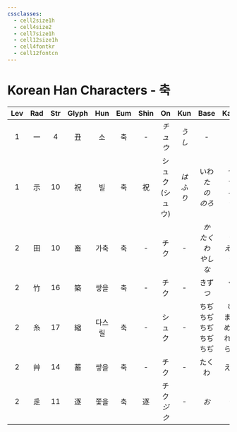 ```yaml
---
cssclasses:
  - cell2size1h
  - cell4size2
  - cell7size1h
  - cell12size1h
  - cell4fontkr
  - cell12fontcn
---
```


# Korean Han Characters - 축

| Lev | Rad | Str | Glyph | Hun | Eum | Shin |      On      |  Kun  |            Base            |           Kana            | Simp |     Man      | Can  | Viet |
| :-: | :-: | :-: | :---: | :-: | :-: | :--: | :----------: | :---: | :------------------------: | :-----------------------: | :--: | :----------: | :--: | :--: |
|  1  |  一  |  4  |   丑   |  소  |  축  |  -   |    *チュウ*     | *うし*  |             -              |             -             |  -   |     chǒu     | cau2 | sửu  |
|  1  |  示  | 10  |   祝   |  빌  |  축  |  祝   | シュク<br>(シュウ) | *はふり* |    いわ<br>*た<br>の<br>のろ*    |    う<br>*つ<br>る<br>う*     |  祝   |     zhù      | zuk1 | chúc |
|  2  |  田  | 10  |   畜   | 가축  |  축  |  -   |      チク      |   -   |     *か<br>たくわ<br>やしな*      |      *う<br>える<br>う*       |  -   |  chù<br>xù   | cuk1 | súc  |
|  2  |  竹  | 16  |   築   | 쌓을  |  축  |  -   |      チク      |   -   |         きず<br>*つ*          |         く<br>*く*          |  筑   | zhù<br>*zhú* | zuk1 | trốc |
|  2  |  糸  | 17  |   縮   | 다스릴 |  축  |  -   |     シュク      |   -   | ちぢ<br>ちぢ<br>ちぢ<br>ちぢ<br>ちぢ | む<br>まる<br>める<br>れる<br>らす |  缩   |  sù<br>suō   | suk1 | súc  |
|  2  |  艸  | 14  |   蓄   | 쌓을  |  축  |  -   |      チク      |   -   |            たくわ             |            える             |  -   |      xù      | cuk1 | súc  |
|  2  |  辵  | 11  |   逐   | 쫓을  |  축  |  逐   |  チク<br>*ジク*  |   -   |            *お*             |            *う*            |  -   |     zhú      | zuk6 | trục |
